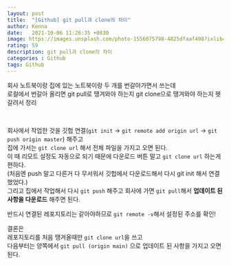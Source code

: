 ```yaml
---
layout: post
title:  "[Github] git pull과 clone의 차이"
author: Kenna
date:   2021-10-06 11:26:35 +0830
image: https://images.unsplash.com/photo-1556075798-4825dfaaf498?ixlib=rb-1.2.1&ixid=MnwxMjA3fDB8MHxwaG90by1wYWdlfHx8fGVufDB8fHx8&auto=format&fit=crop&w=755&q=80
rating: 59
description: git pull과 clone의 차이
categories : Github
tags: Github
---
```


회사 노트북이랑 집에 있는 노트북이랑 두 개를 번갈아가면서 쓰는데  
로컬에서 번갈아 올리면 git pull로 땡겨와야 하는지 git clone으로 땡겨와야 하는지 헷갈려서 정리  

<br>

회사에서 작업한 것을 깃헙 연결(`git init` -> `git remote add origin url` -> `git push origin master`) 해주고  
집에 가서는 `git clone url` 해서 전체 파일을 가지고 오면 된다.  
이 때 리모트 설정도 자동으로 되기 때문에 다운로드 버튼 말고 `git clone url` 하는게 편하다.  
(처음엔 push 말고 다른거 다 무서워서 깃헙에서 다운로드해서 다시 git init 해서 연결했었다.)  
그리고 집에서 작업해서 다시 `git push` 해주고 회사에 가면 `git pull`해서 <b>업데이트 된 사항을 다운로드</b> 해주면 된다.  

반드시 연결된 레포지토리는 같아야하므로 `git remote -v`해서 설정된 주소를 확인!  

결론은   
레포지토리를 처음 땡겨올때만 `git clone url`을 쓰고  
다음부터는 양쪽에서 `git pull (origin main)` 으로 업데이트 된 사항을 가지고 오면 된다.